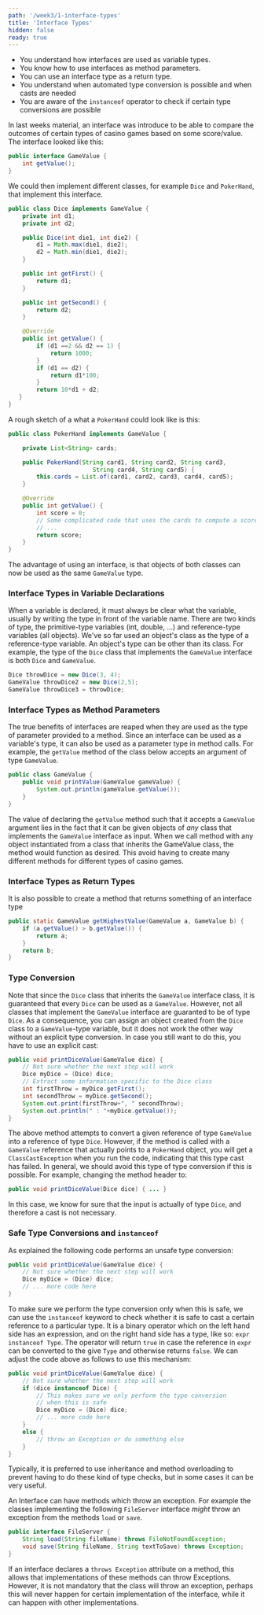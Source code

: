 ```yaml
---
path: '/week3/1-interface-types'
title: 'Interface Types'
hidden: false
ready: true
---
```


<text-box variant='learningObjectives' name='Learning Objectives'>

- You understand how interfaces are used as variable types.
- You know how to use interfaces as method parameters.
- You can use an interface type as a return type.
- You understand when automated type conversion is possible and when casts are needed
- You are aware of the `instanceof` operator to check if certain type conversions are possible

</text-box>

In last weeks material, an interface was introduce to be able to compare the outcomes of certain types of casino games based on some score/value. The interface looked like this:

```java
public interface GameValue {
    int getValue();
}
```

We could then implement different classes, for example `Dice` and `PokerHand`, that implement this interface.

```java
public class Dice implements GameValue {
    private int d1;
    private int d2;

    public Dice(int die1, int die2) {
        d1 = Math.max(die1, die2);
        d2 = Math.min(die1, die2);
    }

    public int getFirst() {
        return d1;
    }

    public int getSecond() {
        return d2;
    }

    @Override
    public int getValue() {
        if (d1 ==2 && d2 == 1) {
            return 1000;
        }
        if (d1 == d2) {
            return d1*100;
        }
        return 10*d1 + d2;
   }
}
```

A rough sketch of a what a `PokerHand` could look like is this:

```java
public class PokerHand implements GameValue {

    private List<String> cards;

    public PokerHand(String card1, String card2, String card3,
                        String card4, String card5) {
        this.cards = List.of(card1, card2, card3, card4, card5);
    }

    @Override
    public int getValue() {
        int score = 0;
        // Some complicated code that uses the cards to compute a score
        // ...
        return score;
    }
}
```

The advantage of using an interface, is that objects of both classes can
now be used as the same `GameValue` type.

### Interface Types in Variable Declarations

When a variable is declared, it must always be clear what the variable, usually by writing the type in front of the variable name. There are two kinds of type, the primitive-type variables (int, double, ...) and reference-type variables (all objects). We've so far used an object's class as the type of a reference-type variable.
An object's type can be other than its class. For example, the type of the `Dice` class that implements the `GameValue` interface is both `Dice` and `GameValue`.

```java
Dice throwDice = new Dice(3, 4);
GameValue throwDice2 = new Dice(2,5);
GameValue throwDice3 = throwDice;
```

### Interface Types as Method Parameters

The true benefits of interfaces are reaped when they are used as the type of parameter provided to a method.
Since an interface can be used as a variable's type, it can also be used as a parameter type in method calls.
For example, the `getValue` method of the class below accepts an argument of type `GameValue`.

```java
public class GameValue {
    public void printValue(GameValue gameValue) {
        System.out.println(gameValue.getValue());
    }
}
```

The value of declaring the `getValue` method such that it accepts a `GameValue` argument lies in the fact that it can be given objects of *any* class that implements the `GameValue` interface as input.
When we call method with any object instantiated from a class that inherits the GameValue class, the method would function as desired. This avoid having to create many different methods for different
types of casino games.

### Interface Types as Return Types

It is also possible to create a method that returns something of an interface type

```java
public static GameValue getHighestValue(GameValue a, GameValue b) {
    if (a.getValue() > b.getValue()) {
        return a;
    }
    return b;
}
```
### Type Conversion

Note that since the `Dice` class that inherits the `GameValue` interface class, it is guaranteed that every `Dice` can be used as a `GameValue`.
However, not all classes that implement the `GameValue` interface are guaranted to be of type `Dice`.
As a consequence, you can assign an object created from the `Dice` class to a `GameValue`-type variable,
but it does not work the other way without an explicit type conversion. In case you still want to do this, you have to use an explicit cast:

```java
public void printDiceValue(GameValue dice) {
    // Not sure whether the next step will work
    Dice myDice = (Dice) dice;
    // Extract some information specific to the Dice class
    int firstThrow = myDice.getFirst();
    int secondThrow = myDice.getSecond();
    System.out.print(firstThrow+", " secondThrow);
    System.out.println(" : "+myDice.getValue());
}
```

The above method attempts to convert a given reference of type `GameValue` into a reference of type `Dice`.
However, if the method is called with a `GameValue` reference that actually points to a `PokerHand` object,
you will get a `ClassCastException` when you run the code, indicating that this type cast has failed.
In general, we should avoid this type of type conversion if this is possible. For example, changing the method
header to:

```java
public void printDiceValue(Dice dice) { ... }
```

In this case, we know for sure that the input is actually of type `Dice`, and therefore a cast is not necessary.

### Safe Type Conversions and `instanceof`

As explained the following code performs an unsafe type conversion:

```java
public void printDiceValue(GameValue dice) {
    // Not sure whether the next step will work
    Dice myDice = (Dice) dice;
    // ... more code here
}
```

To make sure we perform the type conversion only when this is safe, we can use the `instanceof` keyword to check whether
it is safe to cast a certain reference to a particular type. It is a binary operator which on the left hand side has
an expression, and on the right hand side has a type, like so: `expr instanceof Type`. The operator will return `true`
in case the reference in `expr` can be converted to the give `Type` and otherwise returns `false`. We can adjust
the code above as follows to use this mechanism:

```java
public void printDiceValue(GameValue dice) {
    // Not sure whether the next step will work
    if (dice instanceof Dice) {
        // This makes sure we only perform the type conversion
        // when this is safe
        Dice myDice = (Dice) dice;
        // ... more code here
    }
    else {
        // throw an Exception or do something else
    }
}
```

Typically, it is preferred to use inheritance and method overloading to prevent having to do these kind of type checks, but in some cases it can be very useful.

<text-box variant='backgroundMaterial' name='Exceptions and Interfaces'>

An Interface can have methods which throw an exception.
For example the classes implementing the following `FileServer` interface *might* throw an exception from the methods `load` or `save`.

```java
public interface FileServer {
    String load(String fileName) throws FileNotFoundException;
    void save(String fileName, String textToSave) throws Exception;
}
```

If an interface declares a `throws Exception` attribute on a method, this allows that implementations of these methods
can throw Exceptions. However, it is not mandatory that the class will throw an exception, perhaps this will never
happen for certain implementation of the interface, while it can happen with other implementations.

</text-box>
